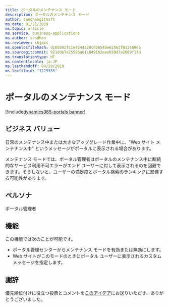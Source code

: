 ```yaml
---
title: ポータルのメンテナンス モード
description: ポータルのメンテナンス モード
author: sandhangitmsft
ms.date: 01/21/2019
ms.topic: article
ms.service: business-applications
ms.author: sandhan
ms.reviewer: shjais
ms.openlocfilehash: d105b02fc1e4244220c82654be62562f8134b965
ms.sourcegitcommit: 921dde7a25596a81c049162eee650d7a2009f17d
ms.translationtype: HT
ms.contentlocale: ja-JP
ms.lasthandoff: 04/29/2019
ms.locfileid: "1225356"
---
```

#  <a name="maintenance-mode-for-portals"></a>ポータルのメンテナンス モード
[!include[dynamics365-portals banner](../includes/dynamics365-portals.md)]


## <a name="business-value"></a>ビジネス バリュー

日常のメンテナンス中または大きなアップグレード作業中に、"Web サイト メンテナンス中" というメッセージがポータルに表示される場合があります。

メンテナンス モードでは、ポータル管理者はポータルのメンテナンス中に断続的なサービス利用不可エラーがエンド ユーザーに対して表示されるのを回避できます。そうしないと、ユーザーの満足度とポータル検索のランキングに影響する可能性があります。

## <a name="persona"></a>ペルソナ 

ポータル管理者

## <a name="features"></a>機能

この機能では次のことが可能です。 

- ポータル管理センターからメンテナンス モードを有効または無効にします。 
- Web サイトがこのモードのときにポータル ユーザーに表示されるカスタム メッセージを指定します。

## <a name="wed-like-to-thank"></a>謝辞

優先順位付けに役立つ投票とコメントを[このアイデア](https://experience.dynamics.com/ideas/idea/?ideaid=97250b01-4a58-e811-bd6d-0003ff68bdcb)にお送りいただき、ありがとうございました。 

